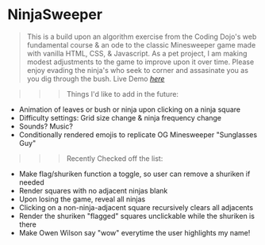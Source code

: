 # NinjaSweeper

>This is a build upon an algorithm exercise from the Coding Dojo's web fundamental course & an ode to the classic Minesweeper game made with vanilla HTML, CSS, & Javascript. As a pet project, I am making modest adjustments to the game to improve upon it over time. Please enjoy evading the ninja's who seek to corner and assasinate you as you dig through the bush. Live Demo [_here_](https://coren-frankel.github.io/NinjaSweeper/)

>>>Things I'd like to add in the future:
* Animation of leaves or bush or ninja upon clicking on a ninja square
* Difficulty settings: Grid size change & ninja frequency change 
* Sounds? Music?
* Conditionally rendered emojis to replicate OG Minesweeper "Sunglasses Guy"

>>>Recently Checked off the list:
+ Make flag/shuriken function a toggle, so user can remove a shuriken if needed
+ Render squares with no adjacent ninjas blank
+ Upon losing the game, reveal all ninjas
+ Clicking on a non-ninja-adjacent square recursively clears all adjacents
+ Render the shuriken "flagged" squares unclickable while the shuriken is there
+ Make Owen Wilson say "wow" everytime the user highlights my name!
